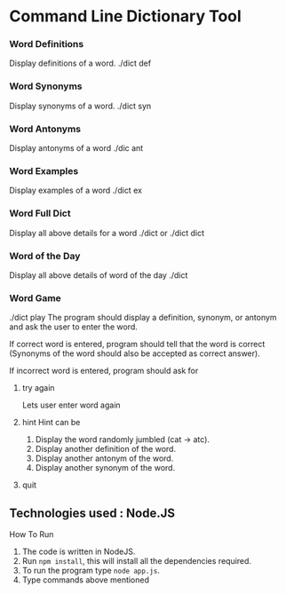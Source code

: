 # Command Line Dictionary Tool

### Word Definitions
Display definitions of a word.
./dict def <word>

### Word Synonyms
Display synonyms of a word.
./dict syn <word>

### Word Antonyms
Display antonyms of a word
./dic ant <word>

### Word Examples
Display examples of a word
./dict ex <word>

### Word Full Dict
Display all above details for a word
./dict <word>
or
./dict dict <word>

### Word of the Day 
Display all above details of word of the day
./dict

### Word Game
./dict play
The program should display a definition, synonym, or antonym and ask the user to enter the word.

If correct word is entered, program should tell that the word is correct 
(Synonyms of the word should also be accepted as correct answer).

If incorrect word is entered, program should ask for
1. try again

	Lets user enter word again
2. hint
	Hint can be
	1. Display the word randomly jumbled (cat -> atc).
	2. Display another definition of the word.
	3. Display another antonym of the word.
	4. Display another synonym of the word.
3. quit


## Technologies used : Node.JS

How To Run
1) The code is written in NodeJS.
2) Run `npm install`, this will install all the dependencies required.
3) To run the program type `node app.js`.
4) Type commands above mentioned

